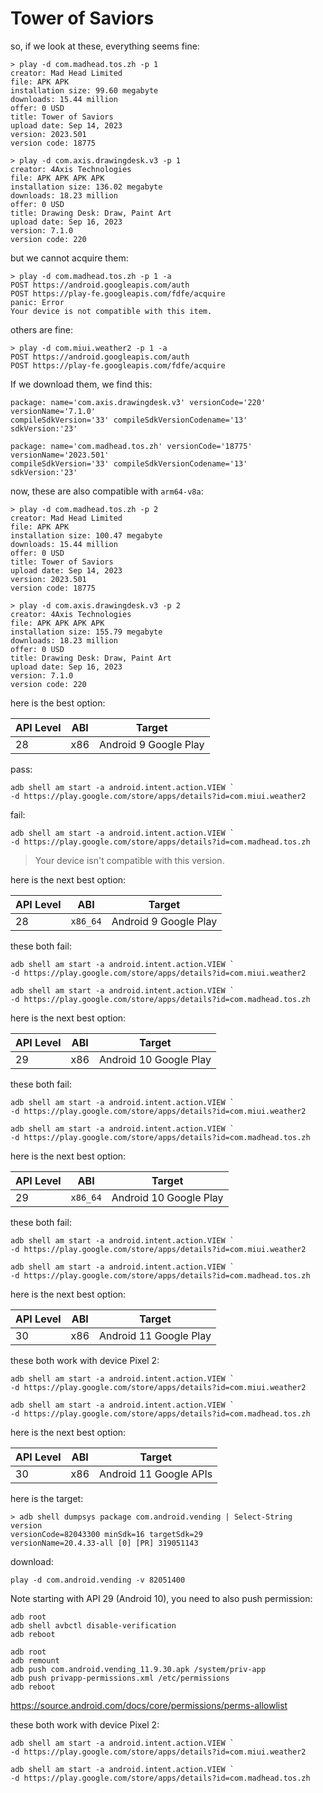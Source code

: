 # Tower of Saviors

so, if we look at these, everything seems fine:

~~~
> play -d com.madhead.tos.zh -p 1
creator: Mad Head Limited
file: APK APK
installation size: 99.60 megabyte
downloads: 15.44 million
offer: 0 USD
title: Tower of Saviors
upload date: Sep 14, 2023
version: 2023.501
version code: 18775

> play -d com.axis.drawingdesk.v3 -p 1
creator: 4Axis Technologies
file: APK APK APK APK
installation size: 136.02 megabyte
downloads: 18.23 million
offer: 0 USD
title: Drawing Desk: Draw, Paint Art
upload date: Sep 16, 2023
version: 7.1.0
version code: 220
~~~

but we cannot acquire them:

~~~
> play -d com.madhead.tos.zh -p 1 -a
POST https://android.googleapis.com/auth
POST https://play-fe.googleapis.com/fdfe/acquire
panic: Error
Your device is not compatible with this item.
~~~

others are fine:

~~~
> play -d com.miui.weather2 -p 1 -a
POST https://android.googleapis.com/auth
POST https://play-fe.googleapis.com/fdfe/acquire
~~~

If we download them, we find this:

~~~
package: name='com.axis.drawingdesk.v3' versionCode='220' versionName='7.1.0'
compileSdkVersion='33' compileSdkVersionCodename='13'
sdkVersion:'23'

package: name='com.madhead.tos.zh' versionCode='18775' versionName='2023.501'
compileSdkVersion='33' compileSdkVersionCodename='13'
sdkVersion:'23'
~~~

now, these are also compatible with `arm64-v8a`:

~~~
> play -d com.madhead.tos.zh -p 2
creator: Mad Head Limited
file: APK APK
installation size: 100.47 megabyte
downloads: 15.44 million
offer: 0 USD
title: Tower of Saviors
upload date: Sep 14, 2023
version: 2023.501
version code: 18775

> play -d com.axis.drawingdesk.v3 -p 2
creator: 4Axis Technologies
file: APK APK APK APK
installation size: 155.79 megabyte
downloads: 18.23 million
offer: 0 USD
title: Drawing Desk: Draw, Paint Art
upload date: Sep 16, 2023
version: 7.1.0
version code: 220
~~~

here is the best option:

API Level | ABI         | Target
----------|-------------|----------------------
28        | x86         | Android 9 Google Play

pass:

~~~
adb shell am start -a android.intent.action.VIEW `
-d https://play.google.com/store/apps/details?id=com.miui.weather2
~~~

fail:

~~~
adb shell am start -a android.intent.action.VIEW `
-d https://play.google.com/store/apps/details?id=com.madhead.tos.zh
~~~

> Your device isn't compatible with this version.

here is the next best option:

API Level | ABI         | Target
----------|-------------|------------------------
28        | `x86_64`    | Android 9 Google Play

these both fail:

~~~
adb shell am start -a android.intent.action.VIEW `
-d https://play.google.com/store/apps/details?id=com.miui.weather2

adb shell am start -a android.intent.action.VIEW `
-d https://play.google.com/store/apps/details?id=com.madhead.tos.zh
~~~

here is the next best option:

API Level | ABI         | Target
----------|-------------|-----------------------
29        | x86         | Android 10 Google Play

these both fail:

~~~
adb shell am start -a android.intent.action.VIEW `
-d https://play.google.com/store/apps/details?id=com.miui.weather2

adb shell am start -a android.intent.action.VIEW `
-d https://play.google.com/store/apps/details?id=com.madhead.tos.zh
~~~

here is the next best option:

API Level | ABI         | Target
----------|-------------|-----------------------
29        | `x86_64`    | Android 10 Google Play

these both fail:

~~~
adb shell am start -a android.intent.action.VIEW `
-d https://play.google.com/store/apps/details?id=com.miui.weather2

adb shell am start -a android.intent.action.VIEW `
-d https://play.google.com/store/apps/details?id=com.madhead.tos.zh
~~~

here is the next best option:

API Level | ABI         | Target
----------|-------------|-----------------------
30        | x86         | Android 11 Google Play

these both work with device Pixel 2:

~~~
adb shell am start -a android.intent.action.VIEW `
-d https://play.google.com/store/apps/details?id=com.miui.weather2

adb shell am start -a android.intent.action.VIEW `
-d https://play.google.com/store/apps/details?id=com.madhead.tos.zh
~~~

here is the next best option:

API Level | ABI         | Target
----------|-------------|-----------------------
30        | x86         | Android 11 Google APIs

here is the target:

~~~
> adb shell dumpsys package com.android.vending | Select-String version
versionCode=82043300 minSdk=16 targetSdk=29
versionName=20.4.33-all [0] [PR] 319051143
~~~

download:

~~~
play -d com.android.vending -v 82051400
~~~

Note starting with API 29 (Android 10), you need to also push permission:

~~~
adb root
adb shell avbctl disable-verification
adb reboot

adb root
adb remount
adb push com.android.vending_11.9.30.apk /system/priv-app
adb push privapp-permissions.xml /etc/permissions
adb reboot
~~~

https://source.android.com/docs/core/permissions/perms-allowlist

these both work with device Pixel 2:

~~~
adb shell am start -a android.intent.action.VIEW `
-d https://play.google.com/store/apps/details?id=com.miui.weather2

adb shell am start -a android.intent.action.VIEW `
-d https://play.google.com/store/apps/details?id=com.madhead.tos.zh
~~~
